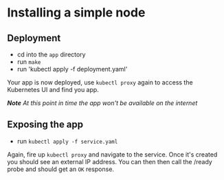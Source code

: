 # Installing a simple node


## Deployment
* cd into the `app` directory
* run `make`
* run 'kubectl apply -f deployment.yaml'

Your app is now deployed, use `kubectl proxy` again to access the Kubernetes UI and find you app.

_**Note** At this point in time the app won't be available on the internet_

## Exposing the app

* run `kubectl apply -f service.yaml`

Again, fire up `kubectl proxy` and navigate to the service. Once it's created you should see an external IP address. You can then then call the /ready probe and should get an `OK` response.
